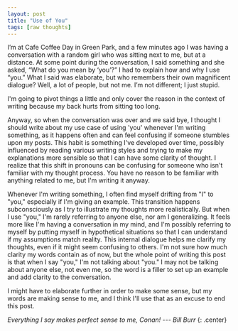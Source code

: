 ```yaml
---
layout: post
title: "Use of You"
tags: [raw thoughts]
---
```


I’m at Cafe Coffee Day in Green Park, and a few minutes ago I was having a conversation with a random girl who was sitting next to me, but at a distance. At some point during the conversation, I said something and she asked, “What do you mean by ‘you’?” I had to explain how and why I use “you.” What I said was elaborate, but who remembers their own magnificent dialogue? Well, a lot of people, but not me. I’m not different; I just stupid.

I'm going to pivot things a little and only cover the reason in the context of writing because my back hurts from sitting too long.

Anyway, so when the conversation was over and we said bye, I thought I should write about my use case of using 'you' whenever I'm writing something, as it happens often and can feel confusing if someone stumbles upon my posts. This habit is something I've developed over time, possibly influenced by reading various writing styles and trying to make my explanations more sensible so that I can have some clarity of thought. I realize that this shift in pronouns can be confusing for someone who isn't familiar with my thought process. You have no reason to be familiar with anything related to me, but I'm writing it anyway.

Whenever I'm writing something, I often find myself drifting from "I" to "you," especially if I'm giving an example. This transition happens subconsciously as I try to illustrate my thoughts more realistically. But when I use "you," I'm rarely referring to anyone else, nor am I generalizing. It feels more like I'm having a conversation in my mind, and I'm possibly referring to myself by putting myself in hypothetical situations so that I can understand if my assumptions match reality. This internal dialogue helps me clarify my thoughts, even if it might seem confusing to others. I'm not sure how much clarity my words contain as of now, but the whole point of writing this post is that when I say "you," I'm not talking about "you." I may not be talking about anyone else, not even me, so the word is a filler to set up an example and add clarity to the conversation.

I might have to elaborate further in order to make some sense, but my words are making sense to me, and I think I'll use that as an excuse to end this post.

*Everything I say makes perfect sense to me, Conan!* --- *Bill Burr*
{: .center}
